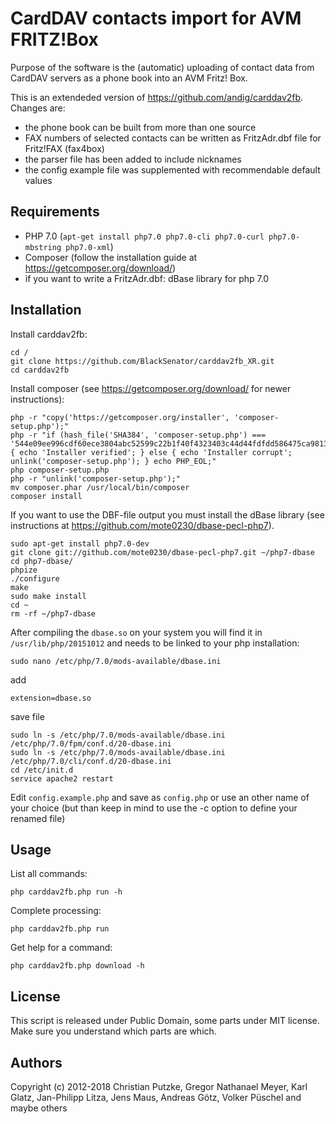 # CardDAV contacts import for AVM FRITZ!Box

Purpose of the software is the (automatic) uploading of contact data from CardDAV servers as a phone book into an AVM Fritz! Box.

This is an extendeded version of https://github.com/andig/carddav2fb. Changes are:

  * the phone book can be built from more than one source
  * FAX numbers of selected contacts can be written as FritzAdr.dbf file for Fritz!FAX (fax4box)
  * the parser file has been added to include nicknames
  * the config example file was supplemented with recommendable default values

## Requirements

  * PHP 7.0 (`apt-get install php7.0 php7.0-cli php7.0-curl php7.0-mbstring php7.0-xml`)
  * Composer (follow the installation guide at https://getcomposer.org/download/)
  * if you want to write a FritzAdr.dbf: dBase library for php 7.0

## Installation

Install carddav2fb:

    cd /
    git clone https://github.com/BlackSenator/carddav2fb_XR.git
    cd carddav2fb
    
Install composer (see https://getcomposer.org/download/ for newer instructions):

    php -r "copy('https://getcomposer.org/installer', 'composer-setup.php');"
    php -r "if (hash_file('SHA384', 'composer-setup.php') === '544e09ee996cdf60ece3804abc52599c22b1f40f4323403c44d44fdfdd586475ca9813a858088ffbc1f233e9b180f061') { echo 'Installer verified'; } else { echo 'Installer corrupt'; unlink('composer-setup.php'); } echo PHP_EOL;"
    php composer-setup.php
    php -r "unlink('composer-setup.php');"
    mv composer.phar /usr/local/bin/composer
    composer install

If you want to use the DBF-file output you must install the dBase library (see instructions at https://github.com/mote0230/dbase-pecl-php7).

    sudo apt-get install php7.0-dev
    git clone git://github.com/mote0230/dbase-pecl-php7.git ~/php7-dbase
    cd php7-dbase/
    phpize
    ./configure
    make
    sudo make install
    cd ~
    rm -rf ~/php7-dbase

  After compiling the `dbase.so` on your system you will find it in `/usr/lib/php/20151012` and needs to be linked to your php installation:

    sudo nano /etc/php/7.0/mods-available/dbase.ini
  add
  
    extension=dbase.so
  save file
  
    sudo ln -s /etc/php/7.0/mods-available/dbase.ini /etc/php/7.0/fpm/conf.d/20-dbase.ini
    sudo ln -s /etc/php/7.0/mods-available/dbase.ini /etc/php/7.0/cli/conf.d/20-dbase.ini
    cd /etc/init.d
    service apache2 restart


Edit `config.example.php` and save as `config.php` or use an other name of your choice (but than keep in mind to use the -c option to define your renamed file)

## Usage

List all commands:

    php carddav2fb.php run -h

Complete processing:

    php carddav2fb.php run

Get help for a command:

    php carddav2fb.php download -h


## License
This script is released under Public Domain, some parts under MIT license. Make sure you understand which parts are which.

## Authors
Copyright (c) 2012-2018 Christian Putzke, Gregor Nathanael Meyer, Karl Glatz, Jan-Philipp Litza, Jens Maus, Andreas Götz, Volker Püschel and maybe others
